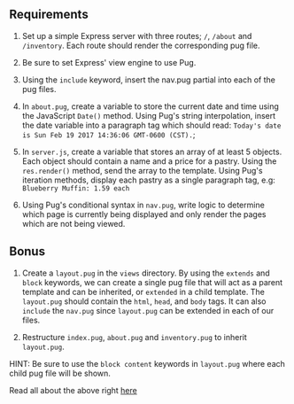 
## Requirements

1. Set up a simple Express server with three routes; `/`, `/about` and `/inventory`. Each route should render the corresponding pug file.

1. Be sure to set Express' view engine to use Pug.

1. Using the `include` keyword, insert the nav.pug partial into each of the pug files.

1. In `about.pug`, create a variable to store the current date and time using the JavaScript `Date()` method. Using Pug's string interpolation, insert the date variable into a paragraph tag which should read: `Today's date is Sun Feb 19 2017 14:36:06 GMT-0600 (CST).`;

1. In `server.js`, create a variable that stores an array of at least 5 objects. Each object should contain a name and a price for a pastry. Using the `res.render()` method, send the array to the template. Using Pug's iteration methods, display each pastry as a single paragraph tag, e.g: `Blueberry Muffin: 1.59 each`

1. Using Pug's conditional syntax in `nav.pug`, write logic to determine which page is currently being displayed and only render the pages which are not being viewed.


## Bonus

1. Create a `layout.pug` in the `views` directory. By using the `extends` and `block` keywords, we can create a single pug file that will act as a parent template and can be inherited, or `extended` in a child template. The `layout.pug` should contain the `html`, `head`, and `body` tags. It can also `include` the `nav.pug` since `layout.pug` can be extended in each of our files.

1. Restructure `index.pug`, `about.pug` and `inventory.pug` to inherit `layout.pug`.

  HINT: Be sure to use the `block content` keywords in `layout.pug` where each child pug file will be shown.

  Read all about the above right [here](https://pugjs.org/language/inheritance.html)

